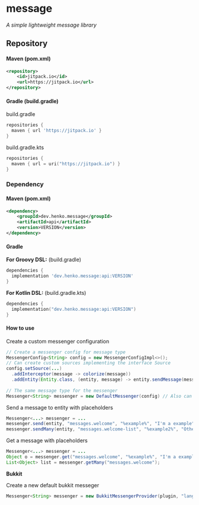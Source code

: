 # message
 
_A simple lightweight message library_

## Repository

#### Maven (pom.xml)

```xml
<repository>
    <id>jitpack.io</id>
    <url>https://jitpack.io</url>
</repository>
```

#### Gradle (build.gradle)
build.gradle
```groovy
repositories {
  maven { url 'https://jitpack.io' }
}
```
build.gradle.kts
```kotlin
repositories {
  maven { url = uri("https://jitpack.io") }
}
```

### Dependency

#### Maven (pom.xml)
```xml
<dependency>
    <groupId>dev.henko.message</groupId>
    <artifactId>api</artifactId>
    <version>VERSION</version>
</dependency>
```

#### Gradle
**For Groovy DSL:** (build.gradle)
```groovy
dependencies {
  implementation 'dev.henko.message:api:VERSION'
}
```
**For Kotlin DSL:** (build.gradle.kts)
```kotlin
dependencies {
  implementation("dev.henko.message:api:VERSION")
}
```

#### How to use

Create a custom messenger configuration

```java
// Create a messenger config for message type
MessengerConfig<String> config = new MessengerConfigImpl<>();
// Can create custom sources implementing the interface Source
config.setSource(...)
  .addInterceptor(message -> colorize(message))
  .addEntity(Entity.class, (entity, message) -> entity.sendMessage(message));
  
// The same message type for the messenger
Messenger<String> messenger = new DefaultMessenger(config) // Also can create a custom messengers;
```

Send a message to entity with placeholders

```java
Messenger<...> messenger = ...
messenger.send(entity, "messages.welcome", "%example%", "I'm a example");
messenger.sendMany(entity, "messages.welcome-list", "%example2%", "Other example WOW!");
```

Get a message with placeholders

```java
Messenger<...> messenger = ...
Object o = messenger.get("messages.welcome", "%example%", "I'm a example");
List<Object> list = messenger.getMany("messages.welcome");
```

**Bukkit**

Create a new default bukkit messeger

```java
Messenger<String> messenger = new BukkitMessengerProvider(plugin, "lang").get();
```
